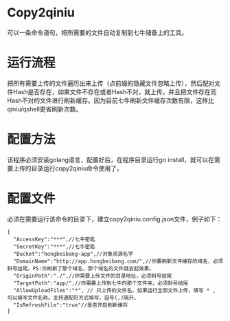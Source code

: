 # Copy2qiniu
可以一条命令语句，把所需要的文件自动复制到七牛储备上的工具。

# 运行流程
把所有需要上传的文件遍历出来上传（点前缀的隐藏文件忽略上传），然后配对文件Hash是否存在，如果文件不存在或者Hash不对，就上传，并且把文件存在而Hash不对的文件进行刷新缓存。因为目前七牛刷新文件缓存次数有限，这样比qiniu/qshell更省刷新次数。

# 配置方法
该程序必须安装golang语言，配置好后，在程序目录运行go install，就可以在需要上传的目录运行copy2qiniu命令使用了。

# 配置文件
必须在需要运行该命令的目录下，建立copy2qiniu.config.json文件，例子如下：

```
{
  "AccessKey":"***",//七牛密匙
  "SecretKey":"***",//七牛密匙
  "Bucket":"hongbeibang-app",//对象资源名字
  "DomainName":"http://app.hongbeibang.com/",//你要刷新文件缓存的域名，必须斜号结尾。PS:你刷新了那个域名，那个域名的文件就会起效果。
  "OriginPath":"./",//你需要上传文件的目录地址，必须斜号结尾
  "TargetPath":"app/",//你需要上传到七牛的那个文件夹，必须斜号结尾
  "AllowUploadFiles":"*", // 只上传的文件名，如果运行全部文件上传，填写 * , 可以填写文件名称。支持通配符方式填写，逗号(,)隔开。
  "IsRefreshFile":"true"//是否开启刷新缓存
}
```
